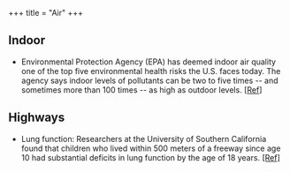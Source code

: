 +++
title = "Air"
+++

## Indoor
- Environmental Protection Agency (EPA) has deemed indoor air quality one of the top five environmental health risks the U.S. faces today. The agency says indoor levels of pollutants can be two to five times -- and sometimes more than 100 times -- as high as outdoor levels. \[[Ref](http://www.businessweek.com/magazine/content/04_32/b3895118_mz070.htm)\]

## Highways
- Lung function: Researchers at the University of Southern California found that children who lived within 500 meters of a freeway since age 10 had substantial deficits in lung function by the age of 18 years. [\[Ref\]](http://www.sciencedaily.com/releases/2007/01/070125185843.htm)